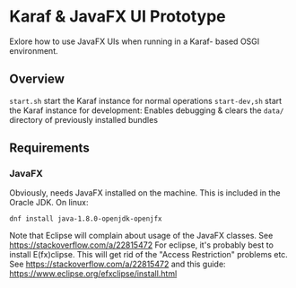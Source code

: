 # Karaf & JavaFX UI Prototype

Exlore how to use JavaFX UIs when running in a Karaf- based OSGI environment.

## Overview
`start.sh` start the Karaf instance for normal operations
`start-dev,sh` start the Karaf instance for development: Enables debugging & clears the `data/` directory of previously installed bundles

## Requirements
### JavaFX
Obviously, needs JavaFX installed on the machine. This is included in the Oracle JDK. On linux:

    dnf install java-1.8.0-openjdk-openjfx
    
Note that Eclipse will complain about usage of the JavaFX classes. See https://stackoverflow.com/a/22815472 
For eclipse, it's probably best to install E(fx)clipse. This will get rid of the "Access Restriction" problems etc. See https://stackoverflow.com/a/22815472 and this guide: https://www.eclipse.org/efxclipse/install.html
